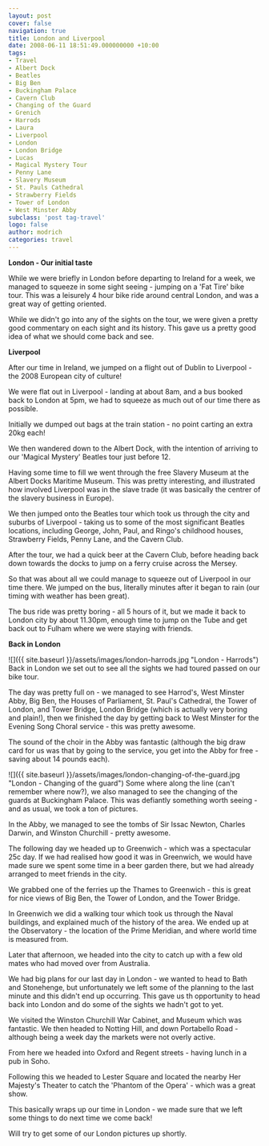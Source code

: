 ```yaml
---
layout: post
cover: false
navigation: true
title: London and Liverpool
date: 2008-06-11 18:51:49.000000000 +10:00
tags: 
- Travel
- Albert Dock
- Beatles
- Big Ben
- Buckingham Palace
- Cavern Club
- Changing of the Guard
- Grenich
- Harrods
- Laura
- Liverpool
- London
- London Bridge
- Lucas
- Magical Mystery Tour
- Penny Lane
- Slavery Museum
- St. Pauls Cathedral
- Strawberry Fields
- Tower of London
- West Minster Abby
subclass: 'post tag-travel'
logo: false
author: modrich
categories: travel
---
```


**London - Our initial taste**

While we were briefly in London before departing to Ireland for a week, we managed to squeeze in some sight seeing - jumping on a 'Fat Tire' bike tour. This was a leisurely 4 hour bike ride around central London, and was a great way of getting oriented.

While we didn't go into any of the sights on the tour, we were given a pretty good commentary on each sight and its history. This gave us a pretty good idea of what we should come back and see.

**Liverpool**

After our time in Ireland, we jumped on a flight out of Dublin to Liverpool - the 2008 European city of culture!

We were flat out in Liverpool - landing at about 8am, and a bus booked back to London at 5pm, we had to squeeze as much out of our time there as possible.

Initially we dumped out bags at the train station - no point carting an extra 20kg each!

We then wandered down to the Albert Dock, with the intention of arriving to our 'Magical Mystery' Beatles tour just before 12.

Having some time to fill we went through the free Slavery Museum at the Albert Docks Maritime Museum. This was pretty interesting, and illustrated how involved Liverpool was in the slave trade (it was basically the centrer of the slavery business in Europe).

We then jumped onto the Beatles tour which took us through the city and suburbs of Liverpool - taking us to some of the most significant Beatles locations, including George, John, Paul, and Ringo's childhood houses, Strawberry Fields, Penny Lane, and the Cavern Club.

After the tour, we had a quick beer at the Cavern Club, before heading back down towards the docks to jump on a ferry cruise across the Mersey.

So that was about all we could manage to squeeze out of Liverpool in our time there. We jumped on the bus, literally minutes after it began to rain (our timing with weather has been great).

The bus ride was pretty boring - all 5 hours of it, but we made it back to London city by about 11.30pm, enough time to jump on the Tube and get back out to Fulham where we were staying with friends.

**Back in London**

![]({{ site.baseurl }}/assets/images/london-harrods.jpg "London - Harrods")
Back in London we set out to see all the sights we had toured passed on our bike tour.

The day was pretty full on - we managed to see Harrod's, West Minster Abby, Big Ben, the Houses of Parliament, St. Paul's Cathedral, the Tower of London, and Tower Bridge, London Bridge (which is actually very boring and plain!), then we finished the day by getting back to West Minster for the Evening Song Choral service - this was pretty awesome.

The sound of the choir in the Abby was fantastic (although the big draw card for us was that by going to the service, you get into the Abby for free - saving about 14 pounds each).

![]({{ site.baseurl }}/assets/images/london-changing-of-the-guard.jpg "London - Changing of the guard")
Some where along the line (can't remember where now?), we also managed to see the changing of the guards at Buckingham Palace. This was defiantly something worth seeing - and as usual, we took a ton of pictures.

In the Abby, we managed to see the tombs of Sir Issac Newton, Charles Darwin, and Winston Churchill - pretty awesome.

The following day we headed up to Greenwich - which was a spectacular 25c day. If we had realised how good it was in Greenwich, we would have made sure we spent some time in a beer garden there, but we had already arranged to meet friends in the city.

We grabbed one of the ferries up the Thames to Greenwich - this is great for nice views of Big Ben, the Tower of London, and the Tower Bridge.

In Greenwich we did a walking tour which took us through the Naval buildings, and explained much of the history of the area. We ended up at the Observatory - the location of the Prime Meridian, and where world time is measured from.

Later that afternoon, we headed into the city to catch up with a few old mates who had moved over from Australia.

We had big plans for our last day in London - we wanted to head to Bath and Stonehenge, but unfortunately we left some of the planning to the last minute and this didn't end up occurring. This gave us th opportunity to head back into London and do some of the sights we hadn't got to yet.

We visited the Winston Churchill War Cabinet, and Museum which was fantastic. We then headed to Notting Hill, and down Portabello Road - although being a week day the markets were not overly active.

From here we headed into Oxford and Regent streets - having lunch in a pub in Soho.

Following this we headed to Lester Square and located the nearby Her Majesty's Theater to catch the 'Phantom of the Opera' - which was a great show.

This basically wraps up our time in London - we made sure that we left some things to do next time we come back!

Will try to get some of our London pictures up shortly.

